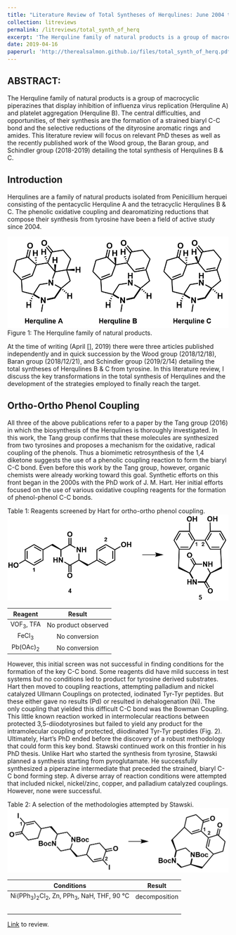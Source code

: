 ```yaml
---
title: "Literature Review of Total Syntheses of Herqulines: June 2004 to February 2019"
collection: litreviews
permalink: /litreviews/total_synth_of_herq
excerpt: 'The Herquline family of natural products is a group of macrocyclic piperazines that display inhibition of influenza virus replication (Herquline A) and platelet aggregation (Herquline B). The central difficulties, and opportunities, of their synthesis are the formation of a strained biaryl C-C bond and the selective reductions of the dityrosine aromatic rings and amides. This literature review will focus on relevant PhD theses as well as the recently published work of the Wood group, the Baran group, and Schindler group (2018-2019) detailing the total synthesis of Herqulines B & C.'
date: 2019-04-16
paperurl: 'http://therealsalmon.github.io/files/total_synth_of_herq.pdf'
---
```


ABSTRACT:
-----
The Herquline family of natural products is a group of macrocyclic piperazines that display inhibition of influenza virus replication (Herquline A) and platelet aggregation (Herquline B). The central difficulties, and opportunities, of their synthesis are the formation of a strained biaryl C-C bond and the selective reductions of the dityrosine aromatic rings and amides. This literature review will focus on relevant PhD theses as well as the recently published work of the Wood group, the Baran group, and Schindler group (2018-2019) detailing the total synthesis of Herqulines B & C. 

Introduction
-----
Herqulines are a family of natural products isolated from Penicillium herquei consisting of the pentacyclic Herquline A and the tetracyclic Herqulines B & C. The phenolic oxidative coupling and dearomatizing reductions that compose their synthesis from tyrosine have been a field of active study since 2004. 

![alt text](total_synth_of_herq/herqulines.PNG)
Figure 1: The Herquline family of natural products.

At the time of writing (April [], 2019) there were three articles published independently and in quick succession by the Wood group (2018/12/18), Baran group (2018/12/21), and Schindler group (2019/2/14) detailing the total syntheses of Herqulines B & C from tyrosine. In this literature review, I discuss the key transformations in the total synthesis of Herqulines and the development of the strategies employed to finally reach the target.

Ortho-Ortho Phenol Coupling
-----
All three of the above publications refer to a paper by the Tang group (2016) in which the biosynthesis of the Herqulines is thoroughly investigated. In this work, the Tang group confirms that these molecules are synthesized from two tyrosines and proposes a mechanism for the oxidative, radical coupling of the phenols. Thus a biomimetic retrosynthesis of the 1,4 diketone suggests the use of a phenolic coupling reaction to form the biaryl C-C bond. Even before this work by the Tang group, however, organic chemists were already working toward this goal.
Synthetic efforts on this front began in the 2000s with the PhD work of J. M. Hart. Her initial efforts focused on the use of various oxidative coupling reagents for the formation of phenol-phenol C-C bonds.

Table 1: Reagents screened by Hart for ortho-ortho phenol coupling.
![alt text](total_synth_of_herq/Hart_transform.PNG)

|  Reagent  |        Result       |
|:---------:|:-------------------:|
| VOF<sub>3</sub>, TFA | No product observed |
| FeCl<sub>3</sub>     | No conversion       |
| Pb(OAc)<sub>2</sub>  | No conversion       |

However, this initial screen was not successful in finding conditions for the formation of the key C-C bond. Some reagents did have mild success in test systems but no conditions led to product for tyrosine derived substrates.
Hart then moved to coupling reactions, attempting palladium and nickel catalyzed Ullmann Couplings on protected, iodinated Tyr-Tyr peptides. But these either gave no results (Pd) or resulted in dehalogenation (Ni). The only coupling that yielded this difficult C-C bond was the Bowman Coupling. This little known reaction worked in intermolecular reactions between protected 3,5-diiodotyrosines but failed to yield any product for the intramolecular coupling of protected, diiodinated Tyr-Tyr peptides (Fig. 2). Ultimately, Hart’s PhD ended before the discovery of a robust methodology that could form this key bond. 
Stawski continued work on this frontier in his PhD thesis. Unlike Hart who started the synthesis from tyrosine, Stawski planned a synthesis starting from pyroglutamate. He successfully synthesized a piperazine intermediate that preceded the strained, biaryl C-C bond forming step. A diverse array of reaction conditions were attempted that included nickel, nickel/zinc, copper, and palladium catalyzed couplings. However, none were successful. 

Table 2: A selection of the methodologies attempted by Stawski.
![alt text](total_synth_of_herq/Stawski_transform.PNG)

| Conditions | Result |
|:----------:|:------:|
|Ni(PPh<sub>3</sub>)<sub>2</sub>Cl<sub>2</sub>, Zn, PPh<sub>3</sub>, NaH, THF, 90 &deg;C|decomposition|
|||
|||
|||
|||
|||

[Link](http://therealsalmon.github.io/files/total_synth_of_herq.pdf) to review.
